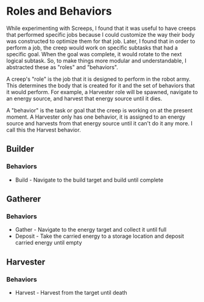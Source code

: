 # Roles and Behaviors

While experimenting with Screeps, I found that it was useful to have creeps that performed specific jobs because I could customize the way their body was constructed to optimize them for that job. Later, I found that in order to perform a job, the creep would work on specific subtasks that had a specific goal. When the goal was complete, it would rotate to the next logical subtask. So, to make things more modular and understandable, I abstracted these as "roles" and "behaviors".

A creep's "role" is the job that it is designed to perform in the robot army. This determines the body that is created for it and the set of behaviors that it would perform. For example, a Harvester role will be spawned, navigate to an energy source, and harvest that energy source until it dies.

A "behavior" is the task or goal that the creep is working on at the present moment. A Harvester only has one behavior, it is assigned to an energy source and harvests from that energy source until it can't do it any more. I call this the Harvest behavior.

## Builder

### Behaviors

* Build - Navigate to the build target and build until complete

## Gatherer

### Behaviors

* Gather - Navigate to the energy target and collect it until full
* Deposit - Take the carried energy to a storage location and deposit carried energy until empty

## Harvester

### Behaviors

* Harvest - Harvest from the target until death
